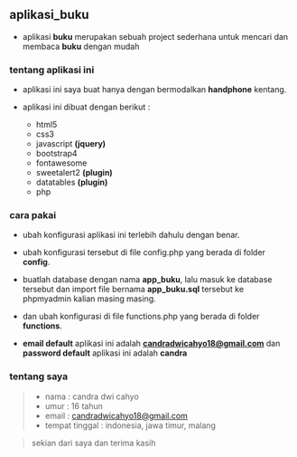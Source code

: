 ## aplikasi_buku

* aplikasi **buku** merupakan sebuah project sederhana untuk mencari dan membaca **buku** dengan mudah

### tentang aplikasi ini

* aplikasi ini saya buat hanya dengan bermodalkan **handphone** kentang.

* aplikasi ini dibuat dengan berikut :
  * html5
  * css3
  * javascript **(jquery)**
  * bootstrap4
  * fontawesome
  * sweetalert2 **(plugin)**
  * datatables **(plugin)**
  * php

### cara pakai

* ubah konfigurasi aplikasi ini terlebih dahulu dengan benar.

* ubah konfigurasi tersebut di file config.php yang berada di folder **config**.

* buatlah database dengan nama **app_buku**, lalu masuk ke database tersebut dan import file bernama **app_buku.sql** tersebut ke phpmyadmin kalian masing masing.

* dan ubah konfigurasi di file functions.php yang berada di folder **functions**.

* **email default** aplikasi ini adalah **candradwicahyo18@gmail.com** dan **password default** aplikasi ini adalah **candra**

### tentang saya

> * nama : candra dwi cahyo
> * umur : 16 tahun
> * email : candradwicahyo18@gmail.com
> * tempat tinggal : indonesia, jawa timur, malang


> sekian dari saya dan terima kasih
